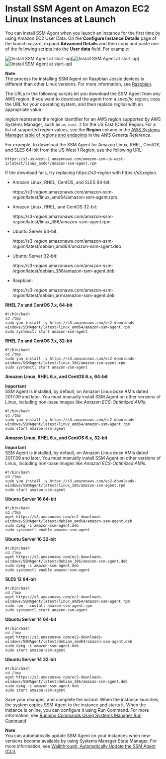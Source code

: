 # Install SSM Agent on Amazon EC2 Linux Instances at Launch<a name="sysman-install-startup-linux"></a>

You can install SSM Agent when you launch an instance for the first time by using Amazon EC2 User Data\. On the **Configure Instance Details** page of the launch wizard, expand **Advanced Details** and then copy and paste one of the following scripts into the **User data** field\. For example:

![\[Install SSM Agent at start-up\]](http://docs.aws.amazon.com/systems-manager/latest/userguide/images/runcommand-linux-userdata.png)![\[Install SSM Agent at start-up\]](http://docs.aws.amazon.com/systems-manager/latest/userguide/)![\[Install SSM Agent at start-up\]](http://docs.aws.amazon.com/systems-manager/latest/userguide/)

**Note**  
The process for installing SSM Agent on Raspbian Jessie devices is different than other Linux versions\. For more information, see [Raspbian](sysman-manual-agent-install.md#agent-install-raspbianjessie)\.

The URLs in the following scripts let you download the SSM Agent from *any* AWS region\. If you want to download the agent from a *specific* region, copy the URL for your operating system, and then replace *region* with an appropriate value\.

*region* represents the region identifier for an AWS region supported by AWS Systems Manager, such as `us-east-2` for the US East \(Ohio\) Region\. For a list of supported *region* values, see the **Region** column in the [AWS Systems Manager table of regions and endpoints](http://docs.aws.amazon.com/general/latest/gr/rande.html#ssm_region) in the *AWS General Reference*\.

For example, to download the SSM Agent for Amazon Linux, RHEL, CentOS, and SLES 64\-bit from the US West 1 Region, use the following URL:

```
https://s3-us-west-1.amazonaws.com/amazon-ssm-us-west-1/latest/linux_amd64/amazon-ssm-agent.rpm 
```

If the download fails, try replacing https://s3\-*region* with https://s3\.*region*\.

+ Amazon Linux, RHEL, CentOS, and SLES 64\-bit:

  https://s3\-*region*\.amazonaws\.com/amazon\-ssm\-*region*/latest/linux\_amd64/amazon\-ssm\-agent\.rpm 

+ Amazon Linux, RHEL, and CentOS 32\-bit:

  https://s3\-*region*\.amazonaws\.com/amazon\-ssm\-*region*/latest/linux\_386/amazon\-ssm\-agent\.rpm

+ Ubuntu Server 64\-bit:

  https://s3\-*region*\.amazonaws\.com/amazon\-ssm\-*region*/latest/debian\_amd64/amazon\-ssm\-agent\.deb

+ Ubuntu Server 32\-bit:

  https://s3\-*region*\.amazonaws\.com/amazon\-ssm\-*region*/latest/debian\_386/amazon\-ssm\-agent\.deb

+ Raspbian:

  https://s3\-*region*\.amazonaws\.com/amazon\-ssm\-*region*/latest/debian\_arm/amazon\-ssm\-agent\.deb

**RHEL 7\.x and CentOS 7\.x, 64\-bit**

```
#!/bin/bash
cd /tmp
sudo yum install -y https://s3.amazonaws.com/ec2-downloads-windows/SSMAgent/latest/linux_amd64/amazon-ssm-agent.rpm
sudo systemctl start amazon-ssm-agent
```

**RHEL 7\.x and CentOS 7\.x, 32\-bit**

```
#!/bin/bash
cd /tmp
sudo yum install -y https://s3.amazonaws.com/ec2-downloads-windows/SSMAgent/latest/linux_386/amazon-ssm-agent.rpm
sudo systemctl start amazon-ssm-agent
```

**Amazon Linux, RHEL 6\.x, and CentOS 6\.x, 64\-bit**

**Important**  
SSM Agent is installed, by default, on Amazon Linux *base* AMIs dated 2017\.09 and later\.
You must manually install SSM Agent on other versions of Linux, including non\-base images like *Amazon ECS\-Optimized AMIs*\.

```
#!/bin/bash
cd /tmp
sudo yum install -y https://s3.amazonaws.com/ec2-downloads-windows/SSMAgent/latest/linux_amd64/amazon-ssm-agent.rpm
sudo start amazon-ssm-agent
```

**Amazon Linux, RHEL 6\.x, and CentOS 6\.x, 32\-bit**

**Important**  
SSM Agent is installed, by default, on Amazon Linux *base* AMIs dated 2017\.09 and later\.
You must manually install SSM Agent on other versions of Linux, including non\-base images like *Amazon ECS\-Optimized AMIs*\.

```
#!/bin/bash
cd /tmp
sudo yum install -y https://s3.amazonaws.com/ec2-downloads-windows/SSMAgent/latest/linux_386/amazon-ssm-agent.rpm
sudo start amazon-ssm-agent
```

**Ubuntu Server 16 64\-bit**

```
#!/bin/bash
cd /tmp			
wget https://s3.amazonaws.com/ec2-downloads-windows/SSMAgent/latest/debian_amd64/amazon-ssm-agent.deb
sudo dpkg -i amazon-ssm-agent.deb
sudo systemctl enable amazon-ssm-agent
```

**Ubuntu Server 16 32\-bit**

```
#!/bin/bash
cd /tmp			
wget https://s3.amazonaws.com/ec2-downloads-windows/SSMAgent/latest/debian_386/amazon-ssm-agent.deb
sudo dpkg -i amazon-ssm-agent.deb
sudo systemctl enable amazon-ssm-agent
```

**SLES 12 64\-bit**

```
#!/bin/bash
cd /tmp
wget https://s3.amazonaws.com/ec2-downloads-windows/SSMAgent/latest/linux_amd64/amazon-ssm-agent.rpm
sudo rpm --install amazon-ssm-agent.rpm
sudo systemctl start amazon-ssm-agent
```

**Ubuntu Server 14 64\-bit**

```
#!/bin/bash
cd /tmp			
wget https://s3.amazonaws.com/ec2-downloads-windows/SSMAgent/latest/debian_amd64/amazon-ssm-agent.deb
sudo dpkg -i amazon-ssm-agent.deb
sudo start amazon-ssm-agent
```

**Ubuntu Server 14 32\-bit**

```
#!/bin/bash
cd /tmp			
wget https://s3.amazonaws.com/ec2-downloads-windows/SSMAgent/latest/debian_386/amazon-ssm-agent.deb
sudo dpkg -i amazon-ssm-agent.deb
sudo start amazon-ssm-agent
```

Save your changes, and complete the wizard\. When the instance launches, the system copies SSM Agent to the instance and starts it\. When the instance is online, you can configure it using Run Command\. For more information, see [Running Commands Using Systems Manager Run Command](run-command.md)\.

**Note**  
You can automatically update SSM Agent on your instances when new versions become available by using Systems Manager State Manager\. For more information, see [Walkthrough: Automatically Update the SSM Agent \(CLI\)](sysman-state-cli.md)\.